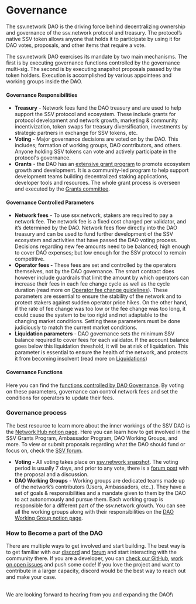# Governance

The ssv.network DAO is the driving force behind decentralizing ownership and governance of the ssv.network protocol and treasury. The protocol’s native SSV token allows anyone that holds it to participate by using it for DAO votes, proposals, and other items that require a vote.

The ssv.network DAO exercises its mandate by two main mechanisms. The first is by executing governance functions controlled by the governance multi-sig. The second is by executing snapshot proposals passed by the token holders. Execution is accomplished by various appointees and working groups inside the DAO.

#### Governance Responsibilities <a href="#_gw4795o0aqf9" id="_gw4795o0aqf9"></a>

* **Treasury** - Network fees fund the DAO treasury and are used to help support the SSV protocol and ecosystem. These include grants for protocol development and network growth, marketing & community incentivization, token swaps for treasury diversification, investments by strategic partners in exchange for SSV tokens, etc.
* **Voting** - Major governance decisions are voted on by the DAO. This includes; formation of working groups, DAO contributors, and others. Anyone holding SSV tokens can vote and actively participate in the protocol's governance.
* **Grants** - the DAO has an [extensive grant program](http://grants.ssv.network/) to promote ecosystem growth and development. It is a community-led program to help support development teams building decentralized staking applications, developer tools and resources. The whole grant process is overseen and executed by the [Grants committee](https://www.notion.so/ssvnetwork/Grants-Committee-c02c79f9bbd441d98d1595db82458757).

#### Governance Controlled Parameters <a href="#_rgykjekt7qzr" id="_rgykjekt7qzr"></a>

* **Network fees** - To use ssv.network, stakers are required to pay a network fee. The network fee is a fixed cost charged per validator, and it’s determined by the DAO. Network fees flow directly into the DAO treasury and can be used to fund further development of the SSV ecosystem and activities that have passed the DAO voting process. Decisions regarding new fee amounts need to be balanced; high enough to cover DAO expenses; but low enough for the SSV protocol to remain competitive.
* **Operator fees -** These fees are set and controlled by the operators themselves, not by the DAO governance. The smart contract does however include guardrails that limit the amount by which operators can increase their fees in each fee change cycle as well as the cycle duration (read more on [Operator fee change guidelines](../operators/update-fee.md)). These parameters are essential to ensure the stability of the network and to protect stakers against sudden operator price hikes. On the other hand, if the rate of fee change was too low or the fee change was too long, it could cause the system to be too rigid and not adaptable to the changing market conditions. Setting these parameters must be done judiciously to match the current market conditions.
* **Liquidation parameters** - DAO governance sets the minimum SSV balance required to cover fees for each validator. If the account balance goes below this liquidation threshold, it will be at risk of liquidation. This parameter is essential to ensure the health of the network, and protects it from becoming insolvent (read more on [Liquidations](broken-reference))

#### Governance Functions <a href="#_xdjndoneescv" id="_xdjndoneescv"></a>

Here you can find the [functions controlled by DAO Governance](../../developers/smart-contracts/ssvnetwork.md#\_31cymrhcphoi). By voting on these parameters, governance can control network fees and set the conditions for operators to update their fees.

### Governance process <a href="#_xjpbeh9vqh5r" id="_xjpbeh9vqh5r"></a>

The best resource to learn more about the inner workings of the SSV DAO is the [Network Hub notion page](https://ssvnetwork.notion.site/Network-Hub-d0c4a363be5d498bb2fd698276d452a7). Here you can learn how to get involved in the SSV Grants Program, Ambassador Program, DAO Working Groups, and more. To view or submit proposals regarding what the DAO should fund or focus on, check the [SSV forum](https://forum.ssv.network/).

* **Voting -** All voting takes place on [ssv.network snapshot](https://snapshot.org/#/mainnet.ssvnetwork.eth). The voting period is usually 7 days, and prior to any vote, there is a [forum post](https://forum.ssv.network/) with the proposal and a discussion.
* **DAO Working Groups** - Working groups are dedicated teams made up of the network’s contributors (Users, Ambassadors, etc..). They have a set of goals & responsibilities and a mandate given to them by the DAO to act autonomously and pursue them. Each working group is responsible for a different part of the ssv.network growth. You can see all the working groups along with their responsibilities on the [DAO Working Group notion page](https://www.notion.so/ssvnetwork/DAO-Working-Groups-309965ae40f54b28b0293b350274ecfe).

### How to Become a part of the DAO <a href="#_4amyzbfyyfuc" id="_4amyzbfyyfuc"></a>

There are multiple ways to get involved and start building. The best way is to get familiar with our [discord](https://discord.gg/ssvnetworkofficial) and [forum](https://forum.ssv.network/) and start interacting with the community there. If you are a developer, you can [check our GitHub](https://github.com/bloxapp/ssv), [work on open issues](https://github.com/bloxapp/ssv-network/issues) and push some code! If you love the project and want to contribute in a larger capacity, discord would be the best way to reach out and make your case.

\
We are looking forward to hearing from you and expanding the DAO!\

